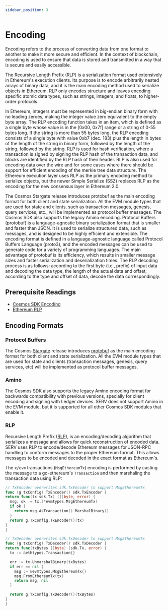 ```yaml
---
sidebar_position: 3
---
```


# Encoding

Encoding refers to the process of converting data from one format to another to make it more secure and efficient.
In the context of blockchain, encoding is used to ensure that data is stored and transmitted in a way that is secure and
easily accessible.

The Recursive Length Prefix (RLP) is a serialization format used extensively in Ethereum's execution clients. Its purpose
is to encode arbitrarily nested arrays of binary data, and it is the main encoding method used to serialize objects in
Ethereum. RLP only encodes structure and leaves encoding specific atomic data types, such as strings, integers, and floats,
to higher-order protocols.

In Ethereum, integers must be represented in big-endian binary form with no leading zeroes,
making the integer value zero equivalent to the empty byte array. The RLP encoding function takes in an item, which is
defined as a single byte whose value is in the [0x00, 0x7f] range or a string of 0-55 bytes long. If the string is
more than 55 bytes long, the RLP encoding consists of a single byte with value 0xb7 (dec. 183) plus the length in
bytes of the length of the string in binary form, followed by the length of the string, followed by the string. RLP
is used for hash verification, where a transaction is signed by signing the RLP hash of the transaction
data, and blocks are identified by the RLP hash of their header. RLP is also used for encoding data over the wire
and for some cases where there should be support for efficient encoding of the merkle tree data structure. The
Ethereum execution layer uses RLP as the primary encoding method to serialize objects, but the newer Simple
Serialize (SSZ) replaces RLP as the encoding for the new consensus layer in Ethereum 2.0.

The Cosmos Stargate release introduces protobuf as the main encoding format for both client and state serialization.
All the EVM module types that are used for state and clients, such as transaction messages, genesis, query services,
etc., will be implemented as protocol buffer messages. The Cosmos SDK also supports the legacy Amino encoding.
Protocol Buffers (protobuf) is a language-agnostic binary serialization format that is smaller and faster than JSON.
It is used to serialize structured data, such as messages, and is designed to be highly efficient and extensible. The
encoding format is defined in a language-agnostic language called Protocol Buffers Language (proto3), and the encoded
messages can be used to generate code for a variety of programming languages. The main advantage of protobuf is its
efficiency, which results in smaller message sizes and faster serialization and deserialization times. The RLP decoding
process is as follows: according to the first byte (i.e., prefix) of input data and decoding the data type, the length
of the actual data and offset; according to the type and offset of data, decode the data correspondingly.

## Prerequisite Readings

- [Cosmos SDK Encoding](https://docs.cosmos.network/main/core/encoding.html)
- [Ethereum RLP](https://eth.wiki/en/fundamentals/rlp)

## Encoding Formats

### Protocol Buffers

The Cosmos [Stargate](https://stargate.cosmos.network/) release introduces
[protobuf](https://developers.google.com/protocol-buffers) as the main encoding format for both
client and state serialization. All the EVM module types that are used for state and clients
(transaction messages, genesis, query services, etc) will be implemented as protocol buffer messages.

### Amino

The Cosmos SDK also supports the legacy Amino encoding format for backwards compatibility with
previous versions, specially for client encoding and signing with Ledger devices. SERV does not
support Amino in the EVM module, but it is supported for all other Cosmos SDK modules that enable it.

### RLP

Recursive Length Prefix ([RLP](https://eth.wiki/en/fundamentals/rlp)), is an encoding/decoding algorithm that serializes a message and
allows for quick reconstruction of encoded data. SERV uses RLP to encode/decode Ethereum
messages for JSON-RPC handling to conform messages to the proper Ethereum format. This allows
messages to be encoded and decoded in the exact format as Ethereum's.

The `x/evm` transactions (`MsgEthereumTx`) encoding is performed by casting the message to a go-ethereum's `Transaction` and then marshaling the transaction data using RLP:

```go
// TxEncoder overwrites sdk.TxEncoder to support MsgEthereumTx
func (g txConfig) TxEncoder() sdk.TxEncoder {
return func(tx sdk.Tx) ([]byte, error) {
  msg, ok := tx.(*evmtypes.MsgEthereumTx)
  if ok {
    return msg.AsTransaction().MarshalBinary()
  }
  return g.TxConfig.TxEncoder()(tx)
}
}

// TxDecoder overwrites sdk.TxDecoder to support MsgEthereumTx
func (g txConfig) TxDecoder() sdk.TxDecoder {
return func(txBytes []byte) (sdk.Tx, error) {
  tx := &ethtypes.Transaction{}

  err := tx.UnmarshalBinary(txBytes)
  if err == nil {
    msg := &evmtypes.MsgEthereumTx{}
    msg.FromEthereumTx(tx)
    return msg, nil
  }

  return g.TxConfig.TxDecoder()(txBytes)
}
}
```
